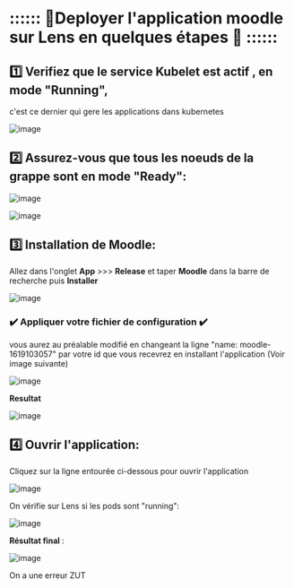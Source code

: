 # :::::: 🌟Deployer l'application moodle sur Lens en quelques étapes 🌟 ::::::


## :one: Verifiez que le service Kubelet est actif , en mode "Running", 

c'est ce dernier qui gere les applications dans kubernetes

![image](https://user-images.githubusercontent.com/55238107/116186385-85f9c580-a6f1-11eb-8ba5-7b158e63e0af.png)



## 2️⃣ Assurez-vous que tous les noeuds de la grappe sont en mode "Ready":

![image](https://user-images.githubusercontent.com/55238107/116186263-4632de00-a6f1-11eb-8d1f-c0a4a1dd3d94.png)

![image](https://user-images.githubusercontent.com/55238107/116186303-56e35400-a6f1-11eb-8b13-18d8013f0cb3.png)


## 3️⃣ Installation de Moodle:

Allez dans l'onglet **App** >>> **Release** et taper **Moodle** dans la barre de recherche puis **Installer**

![image](https://user-images.githubusercontent.com/55238107/116186145-0a981400-a6f1-11eb-88c1-1062c2fdf5bd.png)


### ✔️ Appliquer votre fichier de configuration ✔️

vous aurez au préalable modifié en changeant la ligne "name: moodle-1619103057" par votre id que vous recevrez en installant l'application (Voir image suivante)

![image](https://user-images.githubusercontent.com/55238107/116185333-619ce980-a6ef-11eb-94a6-94f1f80768c2.png)


**Resultat**

![image](https://user-images.githubusercontent.com/55238107/116185060-dd4a6680-a6ee-11eb-9cd8-278b4000bc77.png)



## 4️⃣ Ouvrir l'application: 

Cliquez sur la ligne entourée ci-dessous pour ouvrir l'application

![image](https://user-images.githubusercontent.com/55238107/116186576-eee13d80-a6f1-11eb-9dec-e07a480fa283.png)


On vérifie sur Lens si les pods sont "running":

![image](https://user-images.githubusercontent.com/55238107/116186997-b1c97b00-a6f2-11eb-9a69-18d0ad818608.png)


**Résultat final** :

![image](https://user-images.githubusercontent.com/55238107/116187816-45e81200-a6f4-11eb-8df4-f727734a8b01.png)


On a une erreur ZUT
                                                                                                                                                                                                                                                                   


